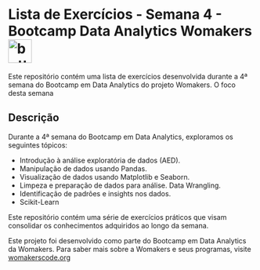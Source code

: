 # Lista de Exercícios - Semana 4 - Bootcamp  Data Analytics Womakers <img width="48" height="48" src="https://img.icons8.com/emoji/48/butterfly-emoji.png" alt="butterfly-emoji"/>

Este repositório contém uma lista de exercícios desenvolvida durante a 4ª semana do Bootcamp em Data Analytics do projeto Womakers. O foco desta semana 

## Descrição

Durante a 4ª semana do Bootcamp em Data Analytics, exploramos os seguintes tópicos:

- Introdução à análise exploratória de dados (AED).
- Manipulação de dados usando Pandas.
- Visualização de dados usando Matplotlib e Seaborn.
- Limpeza e preparação de dados para análise. Data Wrangling.
- Identificação de padrões e insights nos dados.
- Scikit-Learn 

Este repositório contém uma série de exercícios práticos que visam consolidar os conhecimentos adquiridos ao longo da semana.

Este projeto foi desenvolvido como parte do Bootcamp em Data Analytics da Womakers. Para saber mais sobre a Womakers e seus programas, visite <a href="https://womakerscode.org/">womakerscode.org</a> 

